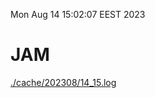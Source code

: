 Mon Aug 14 15:02:07 EEST 2023
# JAM
<a href='./cache/202308/14_15.log'>./cache/202308/14_15.log</a>
